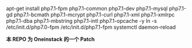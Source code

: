 
apt-get install php7.1-fpm php7.1-common php7.1-dev php7.1-mysql php7.1-gd php7.1-bcmath php7.1-mcrypt php7.1-curl php7.1-xml php7.1-xmlrpc php7.1-dba php7.1-mbstring php7.1-intl php7.1-opcache -y
ln -s /etc/init.d/php7.0-fpm /etc/init.d/php7.1-fpm
systemctl daemon-reload

**本 REPO 为 Oneinstack 的一个 Patch**